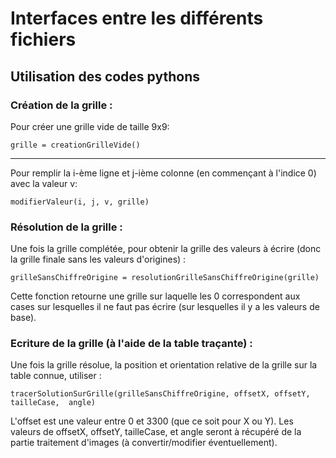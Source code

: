 # Interfaces entre les différents fichiers

## Utilisation des codes pythons

### Création de la grille : 

Pour créer une grille vide de taille 9x9: 

```
grille = creationGrilleVide()
```

---

Pour remplir la i-ème ligne et j-ième colonne (en commençant à l'indice 0) avec la valeur v: 

```
modifierValeur(i, j, v, grille)
```

### Résolution de la grille : 

Une fois la grille complétée, pour obtenir la grille des valeurs à écrire (donc la grille finale sans les valeurs d'origines) : 

```
grilleSansChiffreOrigine = resolutionGrilleSansChiffreOrigine(grille)
```

Cette fonction retourne une grille sur laquelle les 0 correspondent aux cases sur lesquelles il ne faut pas écrire (sur lesquelles il y a les valeurs de base).

### Ecriture de la grille (à l'aide de la table traçante) :

Une fois la grille résolue, la position et orientation relative de la grille sur la table connue, utiliser : 

```
tracerSolutionSurGrille(grilleSansChiffreOrigine, offsetX, offsetY, tailleCase,  angle)
```

L'offset est une valeur entre 0 et 3300 (que ce soit pour X ou Y). Les valeurs de offsetX, offsetY, tailleCase, et angle seront à récupéré de la partie traitement d'images (à convertir/modifier éventuellement).





